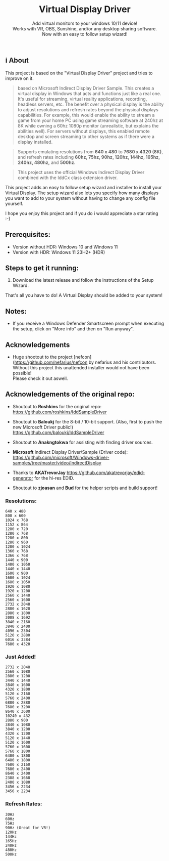 <p align="center">
  <h1 align="center">Virtual Display Driver</h1>
  <p align="center">
    Add virtual monitors to your windows 10/11 device!
    <br />
    Works with VR, OBS, Sunshine, and/or any desktop sharing software.
    <br />
    Now with an easy to follow setup wizard!
  </p>
</p>

<br>

## ℹ About

This project is based on the "Virtual Display Driver" project and tries to improve on it.

> based on Microsoft Indirect Display Driver Sample. This creates a virtual display in Windows that acts and functions just like a real one. It's useful for streaming, virtual reality applications, recording, headless servers, etc. The benefit over a physical display is the ability to adjust resolutions and refresh rates beyond the physical displays capabilities. For example, this would enable the ability to stream a game from your home PC using game streaming software at 240hz at 8K while owning a 60hz 1080p monitor (unrealistic, but explains the abilities well). For servers without displays, this enabled remote desktop and screen streaming to other systems as if there were a display installed. 

> Supports emulating resolutions from **640 x 480** to **7680 x 4320 (8K)**, and refresh rates including **60hz, 75hz, 90hz, 120hz, 144hz, 165hz, 240hz, 480hz,** and **500hz.**

> This project uses the official Windows Indirect Display Driver combined with the IddCx class extension driver.

This project adds an easy to follow setup wizard and installer to install your Virtual Display. The setup wizard also lets you specify how many displays you want to add to your system without having to change any config file yourself.
  
I hope you enjoy this project and if you do i would appreciate a star rating :-)


## Prerequisites:

* Version without HDR: Windows 10 and Windows 11
* Version with HDR: Windows 11 23H2+ (HDR)


## Steps to get it running:

1. Download the latest release and follow the instructions of the Setup Wizard.

That's all you have to do! A Virtual Display should be added to your system!

## Notes:

- If you receive a Windows Defender Smartscreen prompt when executing the setup, click on "More info" and then on "Run anyway".

## Acknowledgements

- Huge shootout to the project [nefcon](https://github.com/nefarius/nefcon by nefarius and his contributors.
Without this project this unattended installer would not have been possible!  
Please check it out aswell.


## Acknowledgements of the original repo:

- Shoutout to **Roshkins** for the original repo:
https://github.com/roshkins/IddSampleDriver

- Shoutout to **Baloukj** for the 8-bit / 10-bit support. (Also, first to push the new Microsoft Driver public!)
https://github.com/baloukj/IddSampleDriver

- Shoutout to **Anakngtokwa** for assisting with finding driver sources.

- **Microsoft** Indirect Display Driver/Sample (Driver code): 
https://github.com/microsoft/Windows-driver-samples/tree/master/video/IndirectDisplay

- Thanks to **AKATrevorJay** https://github.com/akatrevorjay/edid-generator for the hi-res EDID.

- Shoutout to **zjoasan** and **Bud** for the helper scripts and build support!


### Resolutions:

    640 x 480
    800 x 600
    1024 x 768
    1152 x 864
    1280 x 720
    1280 x 768
    1280 x 800
    1280 x 960
    1280 x 1024
    1360 x 768
    1366 x 768
    1440 x 900
    1400 x 1050
    1440 x 1440
    1600 x 900
    1600 x 1024
    1680 x 1050
    1920 x 1080
    1920 x 1200
    2560 x 1440
    2560 x 1600
    2732 x 2048
    2880 x 1620
    2880 x 1800
    3008 x 1692
    3840 x 2160
    3840 x 2400
    4096 x 2304
    5120 x 2880
    6016 x 3384
    7680 x 4320

### Just Added!

    2732 x 2048
    2560 x 1080
    2880 x 1200
    3440 x 1440
    3840 x 1600
    4320 x 1800
    5120 x 2160
    5760 x 2400
    6880 x 2880
    7680 x 3200
    8640 x 3600
    10240 x 432
    2880 x 900
    3840 x 1080
    3840 x 1200
    4320 x 1200
    5120 x 1440
    5120 x 1600
    5760 x 1600
    5760 x 1800
    6400 x 1800
    6480 x 1800
    7680 x 2160
    7680 x 2400
    8640 x 2400
    2388 x 1668
    2400 x 1080
    3456 x 2234
    3456 x 2234

### Refresh Rates:

    30Hz
    60Hz
    75Hz
    90Hz (Great for VR!)
    120Hz
    144Hz
    165Hz
    240Hz
    480Hz
    500Hz